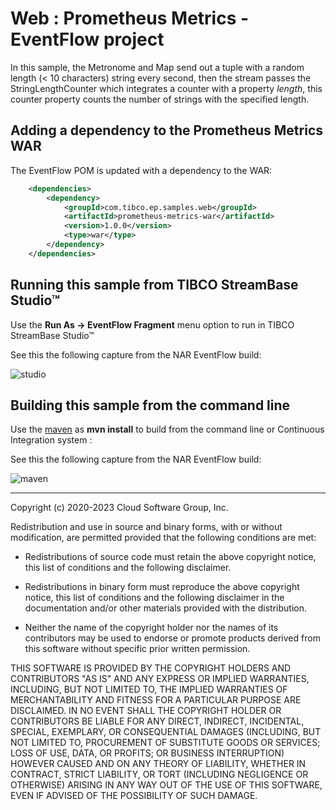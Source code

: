 # Web : Prometheus Metrics - EventFlow project

In this sample, the Metronome and Map send out a tuple with a random length (< 10 characters) string every second, 
then the stream passes the StringLengthCounter which integrates a counter with a property *length*, this counter property counts the number of strings with the specified length.

## Adding a dependency to the Prometheus Metrics WAR

The EventFlow POM is updated with a dependency to the WAR:

```xml
    <dependencies>
        <dependency>
            <groupId>com.tibco.ep.samples.web</groupId>
            <artifactId>prometheus-metrics-war</artifactId>
            <version>1.0.0</version>
            <type>war</type>
        </dependency>
    </dependencies>
```

## Running this sample from TIBCO StreamBase Studio&trade;

Use the **Run As -> EventFlow Fragment** menu option to run in TIBCO StreamBase Studio&trade;

See this the following capture from the NAR EventFlow build:

![studio](../../../../../../nativelibrary/nar/nar-eventflow/src/site/resources/images/studiounit.gif)


## Building this sample from the command line

Use the [maven](https://maven.apache.org) as **mvn install** to build from the command line or Continuous Integration system :

See this the following capture from the NAR EventFlow build:

![maven](../../../../../../nativelibrary/nar/nar-eventflow/src/site/resources/images/maven.gif)

---
Copyright (c) 2020-2023 Cloud Software Group, Inc.

Redistribution and use in source and binary forms, with or without
modification, are permitted provided that the following conditions are met:

* Redistributions of source code must retain the above copyright notice, this
  list of conditions and the following disclaimer.

* Redistributions in binary form must reproduce the above copyright notice,
  this list of conditions and the following disclaimer in the documentation
  and/or other materials provided with the distribution.

* Neither the name of the copyright holder nor the names of its
  contributors may be used to endorse or promote products derived from
  this software without specific prior written permission.

THIS SOFTWARE IS PROVIDED BY THE COPYRIGHT HOLDERS AND CONTRIBUTORS "AS IS"
AND ANY EXPRESS OR IMPLIED WARRANTIES, INCLUDING, BUT NOT LIMITED TO, THE
IMPLIED WARRANTIES OF MERCHANTABILITY AND FITNESS FOR A PARTICULAR PURPOSE ARE
DISCLAIMED. IN NO EVENT SHALL THE COPYRIGHT HOLDER OR CONTRIBUTORS BE LIABLE
FOR ANY DIRECT, INDIRECT, INCIDENTAL, SPECIAL, EXEMPLARY, OR CONSEQUENTIAL
DAMAGES (INCLUDING, BUT NOT LIMITED TO, PROCUREMENT OF SUBSTITUTE GOODS OR
SERVICES; LOSS OF USE, DATA, OR PROFITS; OR BUSINESS INTERRUPTION) HOWEVER
CAUSED AND ON ANY THEORY OF LIABILITY, WHETHER IN CONTRACT, STRICT LIABILITY,
OR TORT (INCLUDING NEGLIGENCE OR OTHERWISE) ARISING IN ANY WAY OUT OF THE USE
OF THIS SOFTWARE, EVEN IF ADVISED OF THE POSSIBILITY OF SUCH DAMAGE.
